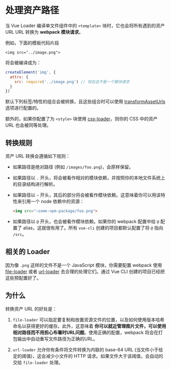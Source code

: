# 处理资产路径

当 Vue Loader 编译单文件组件中的 `<template>` 块时，它也会将所有遇到的资产 URL URL 转换为 **webpack 模块请求**。

例如，下面的模板代码片段

``` vue
<img src="../image.png">
```

将会被编译成为：

``` js
createElement('img', {
  attrs: {
    src: require('../image.png') // 现在这不是一个模块请求
  }
})
```

默认下列标签/特性的组合会被转换，且这些组合时可以使用 [transformAssetUrls](../options.md#transformasseturls) 选项进行配置的。

额外的，如果你配置了为 `<style>` 块使用 [css-loader](https://github.com/webpack-contrib/css-loader)，则你的 CSS 中的资产 URL 也会被同等处理。

## 转换规则

资产 URL 转换会遵循如下规则：

- 如果路径是绝对路径 (例如 `/images/foo.png`)，会原样保留。

- 如果路径以 `.` 开头，将会被看作相对的模块依赖，并按照你的本地文件系统上的目录结构进行解析。

- 如果路径以 `~` 开头，其后的部分将会被看作模块依赖。这意味着你可以用该特性来引用一个 node 依赖中的资源：

  ``` html
  <img src="~some-npm-package/foo.png">
  ```

- 如果路径以 `@` 开头，也会被看作模块依赖。如果你的 webpack 配置中给 `@` 配置了 alias，这就很有用了。所有 `vue-cli` 创建的项目都默认配置了将 `@` 指向 `/src`。

## 相关的 Loader

因为像 `.png` 这样的文件不是一个 JavaScript 模块，你需要配置 webpack 使用 [file-loader](https://github.com/webpack/file-loader) 或者 [url-loader](https://github.com/webpack/url-loader) 去合理的处理它们。通过 Vue CLI 创建的项目已经把这些预配置好了。

## 为什么

转换资产 URL 的好处是：

1. `file-loader` 可以指定要复制和放置资源文件的位置，以及如何使用版本哈希命名以获得更好的缓存。此外，这意味着 **你可以就近管理图片文件，可以使用相对路径而不用担心布署时URL问题**。使用正确的配置，webpack 将会在打包输出中自动重写文件路径为正确的URL。

2. `url-loader` 允许你有条件将文件转换为内联的 base-64 URL (当文件小于给定的阈值)，这会减少小文件的 HTTP 请求。如果文件大于该阈值，会自动的交给 `file-loader` 处理。

